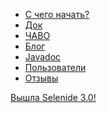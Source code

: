<ul class="main-menu-pages">
  <li><a href="{{ BASE_PATH }}/quick-start.html">С чего начать?</a></li>
  <li><a href="{{ BASE_PATH }}/documentation.html">Док</a></li>
  <li><a href="{{ BASE_PATH }}/faq.html">ЧАВО</a></li>
  <li><a href="{{ BASE_PATH }}/blog.html">Блог</a></li>
  <li><a href="{{ BASE_PATH }}/javadoc.html">Javadoc</a></li>
  <li><a href="{{ BASE_PATH }}/users.html">Пользователи</a></li>
  <li><a href="{{ BASE_PATH }}/quotes.html">Отзывы</a></li>
  <li style="display:none;"><a href="{{ BASE_PATH }}/thanks.html">Мы говорим спасибо</a></li>
</ul>

<div class="news">
  <div class="news-line"><a href="/2015/11/30/selenide-3.0/">Вышла Selenide 3.0!</a></div>
  <!--<div class="news-line"><a href="/2015/11/30/selenide-2.25/">Зарелизили Selenide 2.25!</a></div>-->
  <!--<div class="news-line"><a class="video" href="//www.youtube.com/watch?v=BjEW08vDUfI">Презентация Selenide на Devoxx 2015</a></div>-->
  <!--<div class="news-line"><a href="/2015/11/08/selenide-2.24/">Зарелизили Selenide 2.24</a></div>-->
  <!--<div class="news-line"><a href="/2015/09/23/selenide-on-seleniumconf/">Доклад о Selenide на SeleniumConf 2015</a></div>-->
  <!--<div class="news-line"><a href="https://t.co/Ih8FQ7VJMj">Презентация Selenide на SeleniumConf 2015 в Портленде!</a></div>-->
  <!--<div class="news-line"><a class="video" href="//vimeo.com/106867878">Как написать UI тест за 10 минут</a></div>-->
</div>

<h3 style="display:none">Блог</h3>
<div class="archive" style="display:none">
  {% assign posts_collate = site.posts %}
  {% include JB/posts_collate %}
  <a href="{{ BASE_PATH }}/archive.html" class="right small">Блог</a>
</div>
